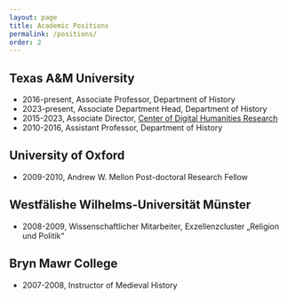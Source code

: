 ```yaml
---
layout: page
title: Academic Positions
permalink: /positions/
order: 2
---
```


## Texas A&M University
 - 2016-present, Associate Professor, Department of History
 - 2023-present, Associate Department Head, Department of History
 - 2015-2023, Associate Director, [Center of Digital Humanities Research](http://codhr.dh.tamu.edu/)
 - 2010-2016, Assistant Professor, Department of History  

## University of Oxford
 - 2009-2010, Andrew W. Mellon Post-doctoral Research Fellow  

## Westfälishe Wilhelms-Universität Münster
 - 2008-2009, Wissenschaftlicher Mitarbeiter, Exzellenzcluster „Religion und Politik“  

## Bryn Mawr College
 - 2007-2008, Instructor of Medieval History  




[jekyll-organization]: https://github.com/jekyll
